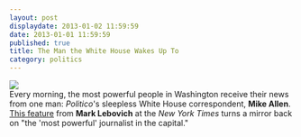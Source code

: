 ```yaml
---
layout: post
displaydate: 2013-01-02 11:59:59
date: 2013-01-01 11:59:59
published: true
title: The Man the White House Wakes Up To
category: politics
---
```


![](http://wonkette.com/wp-content/uploads/2010/05/mikeallencover.jpg) <br>
Every morning, the most powerful people in Washington receive their news from one man: _Politico_'s sleepless White House correspondent, **Mike Allen**. <a href="http://www.nytimes.com/2010/04/25/magazine/25allen-t.html?pagewanted=all">This feature</a> from **Mark Lebovich** at the _New York Times_ turns a mirror back on "the 'most powerful' journalist in the capital."